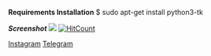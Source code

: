 

**Requirements Installation**
$ sudo apt-get install python3-tk

***Screenshot***
![](https://github.com/everydaycodings/TextEditor_with_python/blob/master/images/screenshot.png)
[![HitCount](http://hits.dwyl.com/everydaycodings/TextEditor_with_python.svg)](http://hits.dwyl.com/everydaycodings/TextEditor_with_python)

[Instagram](https://www.instagram.com/everydaycodings/)
[Telegram](https://t.me/everydaycodings)
